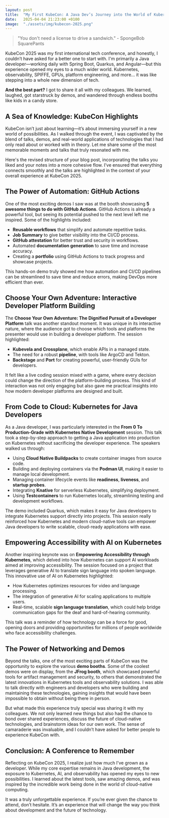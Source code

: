 ```yaml
---
layout: post
title:  "My First KubeCon: A Java Dev’s Journey into the World of Kubernetes and Beyond"
date:   2025-04-04 21:23:00 +0100
image:  "./assets/img/kubecon-2025.png"
---
```

> "You don't need a license to drive a sandwich." - SpongeBob SquarePants

KubeCon 2025 was my first international tech conference, and honestly, I couldn’t have asked for a better one to start with.
I'm primarily a Java developer—working daily with Spring Boot, Quarkus, and Angular—but this experience opened my eyes to a much wider world. 
Kubernetes, observability, SPIFFE, GPUs, platform engineering, and more... it was like stepping into a whole new dimension of tech.

**And the best part?** 
I got to share it all with my colleagues.
We learned, laughed, got starstruck by demos, and wandered through endless booths like kids in a candy store.

## A Sea of Knowledge: KubeCon Highlights
KubeCon isn’t just about learning—it’s about immersing yourself in a new world of possibilities. 
As I walked through the event, I was captivated by the blend of talks, demos, and real-world applications of technologies that I had only read about or worked with in theory. 
Let me share some of the most memorable moments and talks that truly resonated with me.

Here's the revised structure of your blog post, incorporating the talks you liked and your notes into a more cohesive flow. 
I’ve ensured that everything connects smoothly and the talks are highlighted in the context of your overall experience at KubeCon 2025.

## The Power of Automation: GitHub Actions
One of the most exciting demos I saw was at the booth showcasing **5 awesome things to do with GitHub Actions**. 
GitHub Actions is already a powerful tool, but seeing its potential pushed to the next level left me inspired. Some of the highlights included:
- **Reusable workflows** that simplify and automate repetitive tasks.
- **Job Summary** to give better visibility into the CI/CD process.
- **GitHub attestation** for better trust and security in workflows.
- Automated **documentation generation** to save time and increase accuracy.
- Creating a **portfolio** using GitHub Actions to track progress and showcase projects.

This hands-on demo truly showed me how automation and CI/CD pipelines can be streamlined to save time and reduce errors, making DevOps more efficient than ever.

## Choose Your Own Adventure: Interactive Developer Platform Building

The **Choose Your Own Adventure: The Dignified Pursuit of a Developer Platform** talk was another standout moment. 
It was unique in its interactive nature, where the audience got to choose which tools and platforms the presenter would use in building a developer platform. 
The session highlighted:
- **Kubevela and Crossplane**, which enable APIs in a managed state.
- The need for a robust **pipeline**, with tools like ArgoCD and Tekton.
- **Backstage** and **Port** for creating powerful, user-friendly GUIs for developers.

It felt like a live coding session mixed with a game, where every decision could change the direction of the platform-building process. 
This kind of interaction was not only engaging but also gave me practical insights into how modern developer platforms are designed and built.

## From Code to Cloud: Kubernetes for Java Developers

As a Java developer, I was particularly interested in the **From 0 To Production-Grade with Kubernetes Native Development** session. 
This talk took a step-by-step approach to getting a Java application into production on Kubernetes without sacrificing the developer experience. 
The speakers walked us through:
- Using **Cloud Native Buildpacks** to create container images from source code.
- Building and deploying containers via the **Podman UI**, making it easier to manage local development.
- Managing container lifecycle events like **readiness**, **liveness**, and **startup probes**.
- Integrating **Knative** for serverless Kubernetes, simplifying deployment.
- Using **Testcontainers** to run Kubernetes locally, streamlining testing and development workflows.

The demo included Quarkus, which makes it easy for Java developers to integrate Kubernetes support directly into projects. 
This session really reinforced how Kubernetes and modern cloud-native tools can empower Java developers to write scalable, cloud-ready applications with ease.

## Empowering Accessibility with AI on Kubernetes

Another inspiring keynote was on **Empowering Accessibility through Kubernetes**, which delved into how Kubernetes can support AI workloads aimed at improving accessibility. 
The session focused on a project that leverages generative AI to translate sign language into spoken language. 
This innovative use of AI on Kubernetes highlighted:
- How Kubernetes optimizes resources for video and language processing.
- The integration of generative AI for scaling applications to multiple users.
- Real-time, scalable **sign language translation**, which could help bridge communication gaps for the deaf and hard-of-hearing community.

This talk was a reminder of how technology can be a force for good, opening doors and providing opportunities for millions of people worldwide who face accessibility challenges.

## The Power of Networking and Demos

Beyond the talks, one of the most exciting parts of KubeCon was the opportunity to explore the various **demo booths**. 
Some of the coolest demos were on display, from the **JFrog booth**, which showcased powerful tools for artifact management and security, to others that demonstrated the latest innovations in Kubernetes tools and observability solutions. 
I was able to talk directly with engineers and developers who were building and maintaining these technologies, gaining insights that would have been impossible to obtain without being there in person.

But what made this experience truly special was sharing it with my colleagues. 
We not only learned new things but also had the chance to bond over shared experiences, discuss the future of cloud-native technologies, and brainstorm ideas for our own work. 
The sense of camaraderie was invaluable, and I couldn’t have asked for better people to experience KubeCon with.

## Conclusion: A Conference to Remember

Reflecting on KubeCon 2025, I realize just how much I’ve grown as a developer. 
While my core expertise remains in Java development, the exposure to Kubernetes, AI, and observability has opened my eyes to new possibilities. 
I learned about the latest tools, saw amazing demos, and was inspired by the incredible work being done in the world of cloud-native computing.

It was a truly unforgettable experience. 
If you’re ever given the chance to attend, don’t hesitate. 
It’s an experience that will change the way you think about development and the future of technology.
